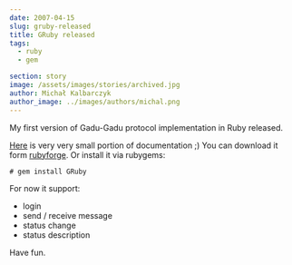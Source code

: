 ```yaml
---
date: 2007-04-15
slug: gruby-released
title: GRuby released
tags:
  - ruby
  - gem

section: story
image: /assets/images/stories/archived.jpg
author: Michał Kalbarczyk
author_image: ../images/authors/michal.png
---
```


My first version of Gadu-Gadu protocol implementation in Ruby released.

[Here](http://gruby.rubyforge.org/) is very very small portion of documentation ;)
You can download it form [rubyforge](http://rubyforge.org/projects/Gruby).
Or install it via rubygems:

`# gem install GRuby`

For now it support:

- login
- send / receive message
- status change
- status description

Have fun.
